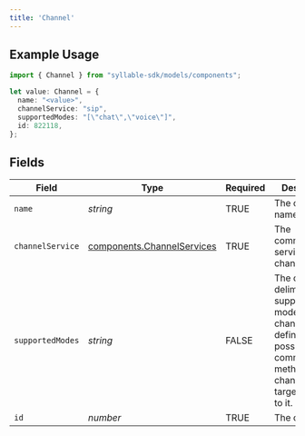```yaml
---
title: 'Channel'
---
```


## Example Usage

```typescript
import { Channel } from "syllable-sdk/models/components";

let value: Channel = {
  name: "<value>",
  channelService: "sip",
  supportedModes: "[\"chat\",\"voice\"]",
  id: 822118,
};
```

## Fields

| Field                                                                                                                                                 | Type                                                                                                                                                  | Required                                                                                                                                              | Description                                                                                                                                           | Example                                                                                                                                               |
| ----------------------------------------------------------------------------------------------------------------------------------------------------- | ----------------------------------------------------------------------------------------------------------------------------------------------------- | ----------------------------------------------------------------------------------------------------------------------------------------------------- | ----------------------------------------------------------------------------------------------------------------------------------------------------- | ----------------------------------------------------------------------------------------------------------------------------------------------------- |
| `name`                                                                                                                                                | *string*                                                                                                                                              | TRUE                                                                                                                                    | The channel name                                                                                                                                      |                                                                                                                                                       |
| `channelService`                                                                                                                                      | [components.ChannelServices](/sdk-docs/models/components/channelservices)                                                                              | TRUE                                                                                                                                    | The communication service for a channel.                                                                                                              |                                                                                                                                                       |
| `supportedModes`                                                                                                                                      | *string*                                                                                                                                              | FALSE                                                                                                                                    | The comma-delimited list of supported modes for the channel, which defines the       possible communication methods for channel targets linked to it. | [<br/>"chat",<br/>"voice"<br/>]                                                                                                                       |
| `id`                                                                                                                                                  | *number*                                                                                                                                              | TRUE                                                                                                                                    | The channel ID                                                                                                                                        |                                                                                                                                                       |